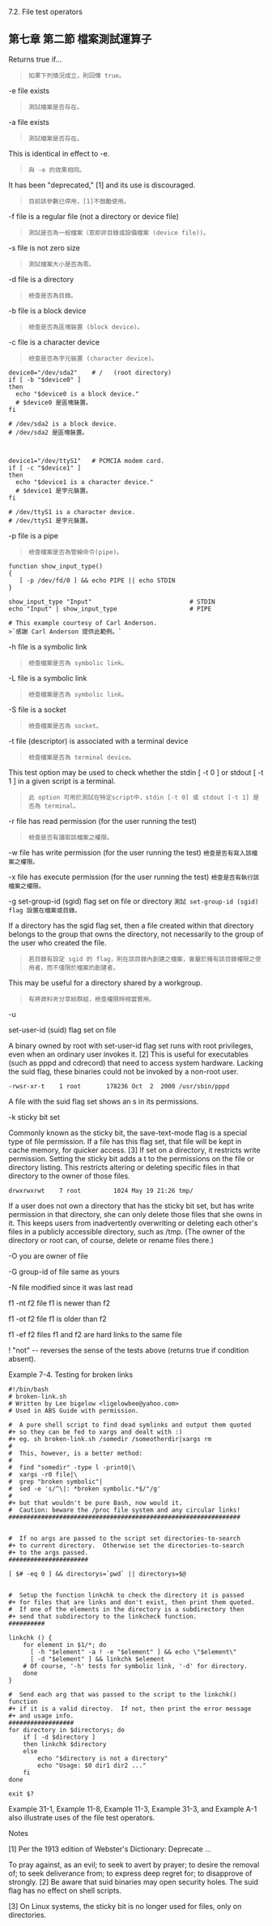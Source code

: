 7.2. File test operators

第七章 第二節 檔案測試運算子
---

Returns true if...
>`如果下列情況成立，則回傳 true。`

-e
file exists
>`測試檔案是否存在。`

-a
file exists
>`測試檔案是否存在。`

This is identical in effect to -e. 
>`與 -e 的效果相同。`

It has been "deprecated," [1] and its use is discouraged.
>`目前該參數已停用，[1]不鼓勵使用。`

-f
file is a regular file (not a directory or device file)
>`測試是否為一般檔案（意即非目錄或設備檔案 (device file))。`

-s
file is not zero size
>`測試檔案大小是否為零。`

-d
file is a directory
>`檢查是否為目錄。`

-b
file is a block device
>`檢查是否為區塊裝置 (block device)。`

-c
file is a character device
>`檢查是否為字元裝置 (character device)。`

```
device0="/dev/sda2"    # /   (root directory)
if [ -b "$device0" ]
then
  echo "$device0 is a block device."
  # $device0 是區塊裝置。
fi

# /dev/sda2 is a block device.
# /dev/sda2 是區塊裝置。



device1="/dev/ttyS1"   # PCMCIA modem card.
if [ -c "$device1" ]
then
  echo "$device1 is a character device."
  # $device1 是字元裝置。
fi

# /dev/ttyS1 is a character device.
# /dev/ttyS1 是字元裝置。
```

-p
file is a pipe
>`檢查檔案是否為管線命令(pipe)。`

```
function show_input_type()
{
   [ -p /dev/fd/0 ] && echo PIPE || echo STDIN
}

show_input_type "Input"                           # STDIN
echo "Input" | show_input_type                    # PIPE

# This example courtesy of Carl Anderson.
>`感謝 Carl Anderson 提供此範例。`
```

-h
file is a symbolic link
>`檢查檔案是否為 symbolic link。`

-L
file is a symbolic link
>`檢查檔案是否為 symbolic link。`

-S
file is a socket
>`檢查檔案是否為 socket。`

-t
file (descriptor) is associated with a terminal device
>`檢查檔案是否為 terminal device。`

This test option may be used to check whether the stdin [ -t 0 ] or stdout [ -t 1 ] in a given script is a terminal.
>`此 option 可用於測試在特定script中，stdin [-t 0] 或 stdout [-t 1] 是否為 terminal。`

-r
file has read permission (for the user running the test)
>`檢查是否有讀取該檔案之權限。`

-w
file has write permission (for the user running the test)
`檢查是否有寫入該檔案之權限。`

-x
file has execute permission (for the user running the test)
`檢查是否有執行該檔案之權限。`

-g
set-group-id (sgid) flag set on file or directory
`測試 set-group-id (sgid) flag 設置在檔案或目錄。`

If a directory has the sgid flag set, then a file created within that directory belongs to the group that owns the directory, not necessarily to the group of the user who created the file. 
>`若目錄有設定 sgid 的 flag，則在該目錄內創建之檔案，會屬於擁有該目錄權限之使用者，而不僅限於檔案的創建者。`

This may be useful for a directory shared by a workgroup.
>`有將資料夾分享給群組，檢查權限時相當實用。`

-u

set-user-id (suid) flag set on file

A binary owned by root with set-user-id flag set runs with root privileges, even when an ordinary user invokes it. [2] This is useful for executables (such as pppd and cdrecord) that need to access system hardware. Lacking the suid flag, these binaries could not be invoked by a non-root user.

```
-rwsr-xr-t    1 root       178236 Oct  2  2000 /usr/sbin/pppd
```
     
A file with the suid flag set shows an s in its permissions.

-k
sticky bit set

Commonly known as the sticky bit, the save-text-mode flag is a special type of file permission. If a file has this flag set, that file will be kept in cache memory, for quicker access. [3] If set on a directory, it restricts write permission. Setting the sticky bit adds a t to the permissions on the file or directory listing. This restricts altering or deleting specific files in that directory to the owner of those files.

```
drwxrwxrwt    7 root         1024 May 19 21:26 tmp/
```

If a user does not own a directory that has the sticky bit set, but has write permission in that directory, she can only delete those files that she owns in it. This keeps users from inadvertently overwriting or deleting each other's files in a publicly accessible directory, such as /tmp. (The owner of the directory or root can, of course, delete or rename files there.)

-O
you are owner of file

-G
group-id of file same as yours

-N
file modified since it was last read

f1 -nt f2
file f1 is newer than f2

f1 -ot f2
file f1 is older than f2

f1 -ef f2
files f1 and f2 are hard links to the same file

!
"not" -- reverses the sense of the tests above (returns true if condition absent).

Example 7-4. Testing for broken links

```
#!/bin/bash
# broken-link.sh
# Written by Lee bigelow <ligelowbee@yahoo.com>
# Used in ABS Guide with permission.

#  A pure shell script to find dead symlinks and output them quoted
#+ so they can be fed to xargs and dealt with :)
#+ eg. sh broken-link.sh /somedir /someotherdir|xargs rm
#
#  This, however, is a better method:
#
#  find "somedir" -type l -print0|\
#  xargs -r0 file|\
#  grep "broken symbolic"|
#  sed -e 's/^\|: *broken symbolic.*$/"/g'
#
#+ but that wouldn't be pure Bash, now would it.
#  Caution: beware the /proc file system and any circular links!
################################################################


#  If no args are passed to the script set directories-to-search 
#+ to current directory.  Otherwise set the directories-to-search 
#+ to the args passed.
######################

[ $# -eq 0 ] && directorys=`pwd` || directorys=$@


#  Setup the function linkchk to check the directory it is passed 
#+ for files that are links and don't exist, then print them quoted.
#  If one of the elements in the directory is a subdirectory then 
#+ send that subdirectory to the linkcheck function.
##########

linkchk () {
    for element in $1/*; do
      [ -h "$element" -a ! -e "$element" ] && echo \"$element\"
      [ -d "$element" ] && linkchk $element
    # Of course, '-h' tests for symbolic link, '-d' for directory.
    done
}

#  Send each arg that was passed to the script to the linkchk() function
#+ if it is a valid directoy.  If not, then print the error message
#+ and usage info.
##################
for directory in $directorys; do
    if [ -d $directory ]
	then linkchk $directory
	else 
	    echo "$directory is not a directory"
	    echo "Usage: $0 dir1 dir2 ..."
    fi
done

exit $?
```

Example 31-1, Example 11-8, Example 11-3, Example 31-3, and Example A-1 also illustrate uses of the file test operators.

Notes

[1]	
Per the 1913 edition of Webster's Dictionary:
Deprecate
...

To pray against, as an evil;
to seek to avert by prayer;
to desire the removal of;
to seek deliverance from;
to express deep regret for;
to disapprove of strongly.
[2]	
Be aware that suid binaries may open security holes. The suid flag has no effect on shell scripts.

[3]	
On Linux systems, the sticky bit is no longer used for files, only on directories.
